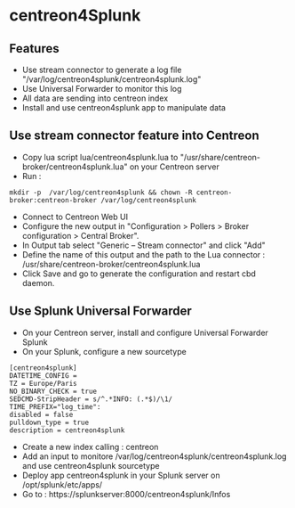 # centreon4Splunk
## Features
* Use stream connector to generate a log file "/var/log/centreon4splunk/centreon4splunk.log"
* Use Universal Forwarder to monitor this log
* All data are sending into centreon index
* Install and use centreon4splunk app to manipulate data

## Use stream connector feature into Centreon
* Copy lua script lua/centreon4splunk.lua to "/usr/share/centreon-broker/centreon4splunk.lua" on your Centreon server
* Run :
```
mkdir -p  /var/log/centreon4splunk && chown -R centreon-broker:centreon-broker /var/log/centreon4splunk
```
* Connect to Centreon Web UI
* Configure the new output in "Configuration > Pollers > Broker configuration > Central Broker". 
* In Output tab select "Generic – Stream connector" and click "Add"
* Define the name of this output and the path to the Lua connector : /usr/share/centreon-broker/centreon4splunk.lua
* Click Save and go to generate the configuration and restart cbd daemon.


## Use Splunk Universal Forwarder
* On your Centreon server, install and configure Universal Forwarder Splunk
* On your Splunk, configure a new sourcetype
```
[centreon4splunk]
DATETIME_CONFIG =
TZ = Europe/Paris
NO_BINARY_CHECK = true
SEDCMD-StripHeader = s/^.*INFO: (.*$)/\1/
TIME_PREFIX="log_time":
disabled = false
pulldown_type = true
description = centreon4splunk
```
* Create a new index calling : centreon
* Add an input to monitore /var/log/centreon4splunk/centreon4splunk.log and use centreon4splunk sourcetype
* Deploy app centreon4splunk in your Splunk server on /opt/splunk/etc/apps/
* Go to : https://splunkserver:8000/centreon4splunk/Infos
